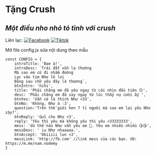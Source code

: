 # Tặng Crush
## _Một điều nho nhỏ tỏ tình với crush_

Liên lạc: 
[![Facebook](https://i.imgur.com/GRqy96ts.jpg)](https://www.facebook.com/nam.nodemy)
[![Tiktok](https://i.imgur.com/Nbfl1E7t.jpg)](https://www.tiktok.com/@manindev)

Mở file config.js sửa nội dung theo mẫu
```
const CONFIG = {
    introTitle: 'Bae à!',
    introDesc: `Trái đất vốn lạ thường
    Mà sao em cứ đi nhầm đường
    Lạc vào tim Như lẻ loi
    Đằng sau chữ yêu đây là thương`,
    btnIntro: 'hihi',
    title: 'Phải chăng em đã yêu ngay từ cái nhìn đầu tiên 😙',
    desc: 'Phải chăng em đã say ngay từ lúc thấy nụ cười ấy ',
    btnYes: 'Vẫn cứ là thích Như <33',
    btnNo: 'Không, Như à :3',
    question:'Trên thế giới hơn 7 tỉ người mà sao em lại yêu Như zậy?',
    btnReply: 'Gửi cho Như <3',
    reply: 'Yêu thì yêu mà không yêu thì yêu <33333333',
    mess: 'dù thế nào Như vẫn yêu em 🥰. Yêu em nhiều nhiều 😘😘',
    messDesc: ' iu Như nhaaaaa.',
    btnAccept: 'Okiiiii lun <3',
    messLink: 'http://fb.com' //link mess của các bạn. VD: https://m.me/nam.nodemy
}
```

